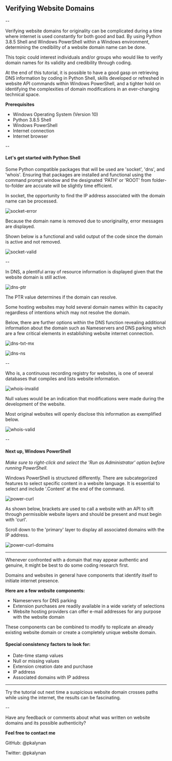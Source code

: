 ## Verifying Website Domains ##

--

Verifying website domains for originality can be complicated during a time where internet is used constantly for both good and bad. By using Python 3.8.5 Shell and Windows PowerShell within a Windows environment, determining the credibility of a website domain name can be done.


This topic could interest individuals and/or groups who would like to verify domain names for its validity and credibility through coding.



At the end of this tutorial, it is possible to have a good gasp on retrieving DNS information by coding in Python Shell, skills developed or refreshed in website API commands within Windows PowerShell, and a tighter hold on identifying the complexities of domain modifications in an ever-changing technical space.



**Prerequisites**

* Windows Operating System (Version 10)
* Python 3.8.5 Shell
* Windows PowerShell
* Internet connection
* Internet browser

--

#### Let's get started with Python Shell ####

Some Python compatible packages that will be used are 'socket', 'dns', and 'whois'.
Ensuring that packages are installed and functional using the command prompt window and the designated 'PATH' or 'ROOT' from folder-to-folder are accurate will be slightly time efficient.


In socket, the opportunity to find the IP address associated with the domain name can be processed.

![socket-error](/engineering-education/verifying-website-domains/socket1.jpg)


Because the domain name is removed due to unoriginality, error messages are displayed.


Shown below is a functional and valid output of the code since the domain is active and not removed.

![socket-valid](/engineering-education/verifying-website-domains/socket2.jpg)


--

In DNS, a plentiful array of resource information is displayed given that the website domain is still active.

![dns-ptr](/engineering-education/verifying-website-domains/dns-ptr.jpg)

The PTR value determines if the domain can resolve.

Some hosting websites may hold several domain names within its capacity regardless of intentions which may not resolve the domain.

Below, there are further options within the DNS function revealing additional information about the domain such as Nameservers and DNS parking which are a few critical elements in establishing website internet connection.

![dns-txt-mx](/engineering-education/verifying-website-domains/dns-ptr.jpg)

![dns-ns](/engineering-education/verifying-website-domains/dns-ptr.jpg)

--

Who is, a continuous recording registry for websites, is one of several databases that compiles and lists website information.

![whois-invalid](/engineering-education/verifying-website-domains/whois-invalid.jpg)

Null values would be an indication that modifications were made during the development of the website.

Most original websites will openly disclose this information as exemplified below.

![whois-valid](/engineering-education/verifying-website-domains/whois-valid.jpg)


--

#### Next up, Windows PowerShell ####

_Make sure to right-click and select the 'Run as Administrator' option before running PowerShell._

Windows PowerShell is structured differently. There are subcategorized features to select specific content in a website language. It is essential to select and include '.Content' at the end of the command.

![power-curl](/engineering-education/verifying-website-domains/power-curl.jpg)

As shown below, brackets are used to call a website with an API to sift through permissible website layers and should be present and must begin with 'curl'.

Scroll down to the 'primary' layer to display all associated domains with the IP address.

![power-curl-domains](/engineering-education/verifying-website-domains/power-curl-domains.jpg)

---

Whenever confronted with a domain that may appear authentic and genuine, it might be best to do some coding research first.

Domains and websites in general have components that identify itself to initiate internet presence.

**Here are a few website components:**
* Nameservers for DNS parking
* Extension purchases are readily available in a wide variety of selections
* Website hosting providers can offer e-mail addresses for any purpose with the website domain

These components can be combined to modify to replicate an already existing website domain or create a completely unique website domain.


#### Special consistency factors to look for:
* Date-time stamp values
* Null or missing values
* Extension creation date and purchase
* IP address
* Associated domains with IP address

---
Try the tutorial out next time a suspicious website domain crosses paths while using the internet, the results can be fascinating.


--


Have any feedback or comments about what was written on website domains and its possible authenticity?


**Feel free to contact me**

GitHub: @pkalynan

Twitter: @pkalynan
